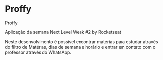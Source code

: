 # Proffy
Proffy

Aplicação da semana Next Level Week #2 by Rocketseat

Neste desenvolvimento é possivel encontrar matérias para estudar através do filtro de Matérias, dias de semana e horário e entrar em contato com o
professor através do WhatsApp.
